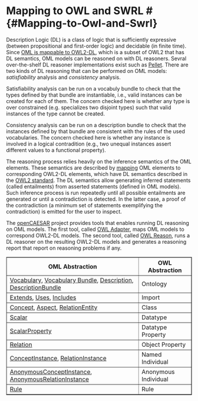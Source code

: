 # Mapping to OWL and SWRL # {#Mapping-to-Owl-and-Swrl}

Description Logic (DL) is a class of logic that is sufficiently expressive (between propositional and first-order logic) and decidable (in finite time). Since [OML is mappable to OWL2-DL](#Mapping-to-Owl-and-Swrl), which is a subset of OWL2 that has DL semantics, OML models can be reasoned on with DL reasoners. Sevral over-the-shelf DL reasoner implementations exist such as [Pellet](https://github.com/stardog-union/pellet). There are two kinds of DL reasoning that can be performed on OML models: *satisfiability* analysis and *consistency* analysis.

Satisfiability analysis can be run on a vocabuly bundle to check that the types defined by that bundle are instantiable, i.e., valid instances can be created for each of them. The concern checked here is whether any type is over constrained (e.g. specializes two disjoint types) such that valid instances of the type cannot be created.

Consistency analysis can be run on a description bundle to check that the instances defined by that bundle are consistent with the rules of the used vocabularies. The concern checked here is whether any instance is involved in a logical contradition (e.g., two unequal instances assert different values to a functional property).

The reasoning process relies heavily on the inference semantics of the OML elements. These semantics are described by [mapping](#Mapping-to-Owl-and-Swrl) OML elements to corresponding OWL2-DL elements, which have DL semantics described in the [OWL2 standard](https://www.w3.org/TR/owl2-syntax/). The DL semantics allow generating inferred statements (called entailments) from asserted statements (defined in OML models). Such inference process is run repeatedly until all possible entailments are generated or until a contradiction is detected. In the latter case, a proof of the contradiction (a minimum set of statements exemplifying the contradiction) is emitted for the user to inspect.

The [openCAESAR](https://github.com/opencaesar) project provides tools that enables running DL reasoning on OML models. The first tool, called [OWL Adapter](https://github.com/opencaesar/owl-adapter), maps OML models to correspond OWL2-DL models. The second tool, called [OWL Reason](https://github.com/opencaesar/owl-tools), runs a DL reasoner on the resulting OWL2-DL models and generates a reasoning report that report on reasoning problems if any.

<table border="1" cellpadding="5" cellspacing="0">
	<thead>
		<tr>
			<th>OML Abstraction</th>
			<th>OWL Abstraction</th>
	</tr>
	</thead>
	<tbody>
	<tr>
		<td>
			<a href="#Vocabulary-LR">Vocabulary</a>,
			<a href="#VocabularyBundle-LR">Vocabulary Bundle</a>,
			<a href="#Description-LR">Description</a>,
			<a href="#DescriptionBundle-LR">DescriptionBundle</a>
		</td>
		<td>
			Ontology
		</td>
	</tr>
	<tr>
		<td>
			<a href="#VocabularyExtension-LR">Extends</a>,
			<a href="#VocabularyUsage-LR">Uses</a>,
			<a href="#VocabularyBundleInclusion-LR">Includes</a>
		</td>
		<td>
			Import
		</td>
	</tr>
	<tr>
		<td>
			<a href="#Concept-LR">Concept</a>,
			<a href="#Aspect-LR">Aspect</a>,
			<a href="#RelationEntity-LR">RelationEntity</a>
		<td>Class</td>
	</tr>
	<tr>
		<td>
			<a href="#Scalar-LR">Scalar</a>
		</td>
		<td>
			Datatype
		</td>
	</tr>
	<tr>
		<td>
			<a href="#ScalarProperty-LR">ScalarProperty</a>
		</td>
		<td>
			Datatype Property
		</td>
	</tr>
	<tr>
		<td>
			<a href="#UnreifiedRelation-LR">Relation</a>
		</td>
		<td>
			Object Property
		</td>
	</tr>
	<tr>
		<td>
			<a href="#ConceptInstance-LR">ConceptInstance</a>,
			<a href="#RelationInstance-LR">RelationInstance</a>
		</td>
		<td>
			Named Individual
		</td>
	</tr>
	<tr>
		<td>
			<a href="#AnonymousConceptInstance-LR">AnonymousConceptInstance</a>,
			<a href="#AnonymousRelationInstance-LR">AnonymousRelationInstance</a>
		</td>
		<td>
			Anonymous Individual
		</td>
	</tr>
	<tr>
		<td>
			<a href="#Rule-LR">Rule</a>
		</td>
		<td>
			Rule
		</td>
	</tr>
	</tbody>
</table>

